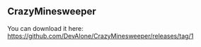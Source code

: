 ## CrazyMinesweeper

You can download it here: https://github.com/DevAlone/CrazyMinesweeper/releases/tag/1
